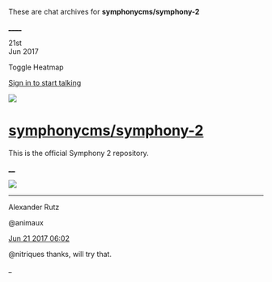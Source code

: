 These are chat archives for **symphonycms/symphony-2**

[__](/symphonycms/symphony-2/archives/2017/06/22)[__](/symphonycms/symphony-2/archives/2017/06/20)

21st  
Jun 2017

Toggle Heatmap

[Sign in to start talking](/login?action=login&button=archive-login)

![](https://avatars-02.gitter.im/group/iv/3/57542c45c43b8c601977197e?s=48)

#  [symphonycms/symphony-2](/symphonycms/symphony-2)

This is the official Symphony 2 repository.

[ __](/orgs/symphonycms/rooms "More symphonycms rooms")

![](https://avatars2.githubusercontent.com/u/446874?v=4&s=30)

____

Alexander Rutz

@animaux

[Jun 21 2017
06:02](https://gitter.im/symphonycms/symphony-2?at=594a0c015bf0bef94cc937e3)

@nitriques thanks, will try that.

_

